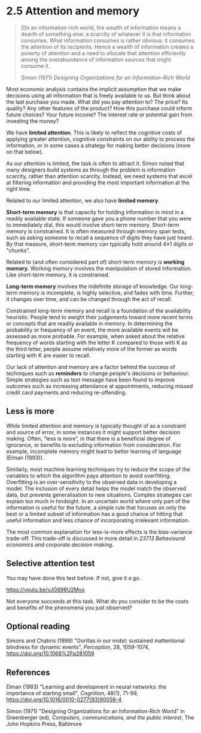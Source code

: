# 2.5 Attention and memory

> [I]n an information-rich world, the wealth of information means a dearth of something else: a scarcity of whatever it is that information consumes. What information consumes is rather obvious: it consumes the attention of its recipients. Hence a wealth of information creates a poverty of attention and a need to allocate that attention efficiently among the overabundance of information sources that might consume it.
>
> Simon (1971) *Designing Organizations for an Information-Rich World*

Most economic analysis contains the implicit assumption that we make decisions using all information that is freely available to us. But think about the last purchase you made. What did you pay attention to? The price? Its quality? Any other features of the product? How this purchase could inform future choices? Your future income? The interest rate or potential gain from investing the money? 

We have **limited attention**. This is likely to reflect the cognitive costs of applying greater attention, cognitive constraints on our ability to process the information, or in some cases a strategy for making better decisions (more on that below).

As our attention is limited, the task is often to attract it. Simon noted that many designers build systems as through the problem is information scarcity, rather than attention scarcity. Instead, we need systems that excel at filtering information and providing the most important information at the right time.

Related to our limited attention, we also have **limited memory**.

**Short-term memory** is that capacity for holding information in mind in a readily available state. If someone gave you a phone number that you were to immediately dial, this would involve short-term memory. Short-term memory is constrained. It is often measured through memory span tests, such as asking someone to recall a sequence of digits they have just heard. By that measure, short-term memory can typically hold around 4$\pm$1 digits or "chunks".

Related to (and often considered part of) short-term memory is **working memory**. Working memory involves the manipulation of stored information. Like short-term memory, it is constrained.

**Long-term memory** involves the indefinite storage of knowledge. Our long-term memory is incomplete, is highly selective, and fades with time. Further, it changes over time, and can be changed through the act of recall.

Constrained long-term memory and recall is a foundation of the availability heuristic. People tend to weight their judgements toward more recent terms or concepts that are readily available in memory. In determining the probability or frequency of an event, the more available events will be assessed as more probable. For example, when asked about the relative frequency of words starting with the letter K compared to those with K as the third letter, people assume relatively more of the former as words starting with K are easier to recall.

Our lack of attention and memory are a factor behind the success of techniques such as **reminders** to change people's decisions or behaviour. Simple strategies such as text message have been found to improve outcomes such as increasing attendance at appointments, reducing missed credit card payments and reducing re-offending. 

## Less is more

While limited attention and memory is typically thought of as a constraint and source of error, in some instances it might support better decision making. Often, “less is more”, in that there is a beneficial degree of ignorance, or benefits to excluding information from consideration. For example, incomplete memory might lead to better learning of language (Elman (1993)). 

Similarly, most machine learning techniques try to reduce the scope of the variables to which the algorithm pays attention to avoid overfitting. Overfitting is an over-sensitivity to the observed data in developing a model. The inclusion of every detail helps the model match the observed data, but prevents generalisation to new situations. Complex strategies can explain too much in hindsight. In an uncertain world where only part of the information is useful for the future, a simple rule that focuses on only the best or a limited subset of information has a good chance of hitting that useful information and less chance of incorporating irrelevant information.

The most common explanation for less-is-more effects is the bias-variance trade-off. This trade-off is discussed in more detail in *23713 Behavioural economics and corporate decision making*.

## Selective attention test

You may have done this test before. If not, give it a go.

https://youtu.be/vJG698U2Mvo

Not everyone succeeds at this task. What do you consider to be the costs and benefits of the phenomena you just observed?

## Optional reading

Simons and Chabris (1999) "Gorillas in our midst: sustained inattentional blindness for dynamic events", *Perception*, 28, 1059-1074, https://doi.org/10.1068%2Fp281059

## References

Elman (1993) "Learning and development in neural networks: the importance of starting small", *Cognition*, 48(1), 71-99, https://doi.org/10.1016/0010-0277(93)90058-4

Simon (1971) "Designing Organizations for an Information-Rich World" in Greenberger (ed), *Computers, communications, and the public interest*, The John Hopkins Press, Baltimore